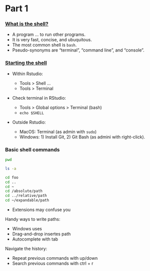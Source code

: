 
# Part 1

### [What is the shell?](https://happygitwithr.com/shell.html#what-is-the-shell)

-   A program … to run other programs.
-   It is very fast, concise, and ubuquitous.
-   The most common shell is `bash`.
-   Pseudo-synonyms are “terminal”, “command line”, and “console”.

### [Starting the shell](https://happygitwithr.com/shell.html#starting-the-shell)

-   Within Rstudio:

    -   Tools &gt; Shell …
    -   Tools &gt; Terminal

-   Check terminal in RStudio:

    -   Tools &gt; Global options &gt; Terminal (bash)
    -   `echo $SHELL`

-   Outside Rstudio:

    -   MacOS: Terminal (as admin with `sudo`)
    -   Windows: 1) Install Git, 2) Git Bash (as admini with
        right-click).

### Basic shell commands

``` bash
pwd

ls -a

cd foo
cd ..
cd ~
cd /absolute/path
cd ../relative/path
cd ~/expandable/path
```

-   Extensions may confuse you

Handy ways to write paths:

-   Windows uses  
-   Drag-and-drop insertes path
-   Autocomplete with tab

Navigate the history:

-   Repeat previous commands with up/down
-   Search previous commands with ctrl + r
